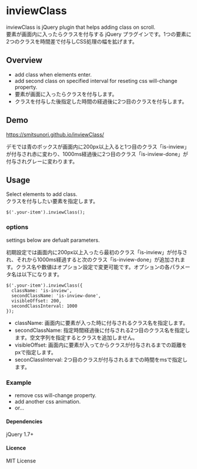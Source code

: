 # inviewClass
inviewClass is jQuery plugin that helps adding class on scroll.<br>
要素が画面内に入ったらクラスを付与する jQuery プラグインです。1つの要素に2つのクラスを時間差で付与しCSS処理の幅を拡げます。


## Overview
- add class when elements enter.
- add second class on specified interval for reseting css will-change property.
- 要素が画面に入ったらクラスを付与します。
- クラスを付与した後指定した時間の経過後に2つ目のクラスを付与します。

## Demo
https://smitsunori.github.io/inviewClass/

デモでは青のボックスが画面内に200px以上入ると1つ目のクラス「is-inview」が付与され赤に変わり、1000ms経過後に2つ目のクラス「is-inview-done」が付与されグレーに変わります。

 
## Usage
Select elements to add class.<br>
クラスを付与したい要素を指定します。

```
$('.your-item').inviewClass();
```


### options
settings below are defualt parameters.<br>

初期設定では画面内に200px以上入ったら最初のクラス「is-inview」が付与され、それから1000ms経過すると次のクラス「is-inview-done」が追加されます。クラス名や数値はオプション設定で変更可能です。オプションの各パラメータ名は以下になります。

```
$('.your-item').inviewClass({
  className: 'is-inview',
  secondClassName: 'is-inview-done',
  visibleOffset: 200,
  secondClassInterval: 1000
});
```

- className: 画面内に要素が入った時に付与されるクラス名を指定します。
- secondClassName: 指定時間経過後に付与される2つ目のクラス名を指定します。空文字列を指定するとクラスを追加しません。
- visibleOffset: 画面内に要素が入ってからクラスが付与されるまでの距離をpxで指定します。
- seconClassInterval: 2つ目のクラスが付与されるまでの時間をmsで指定します。


### Example
- remove css will-change property.
- add another css animation.
- or...

#### Dependencies
jQuery 1.7+


#### Licence
MIT License
